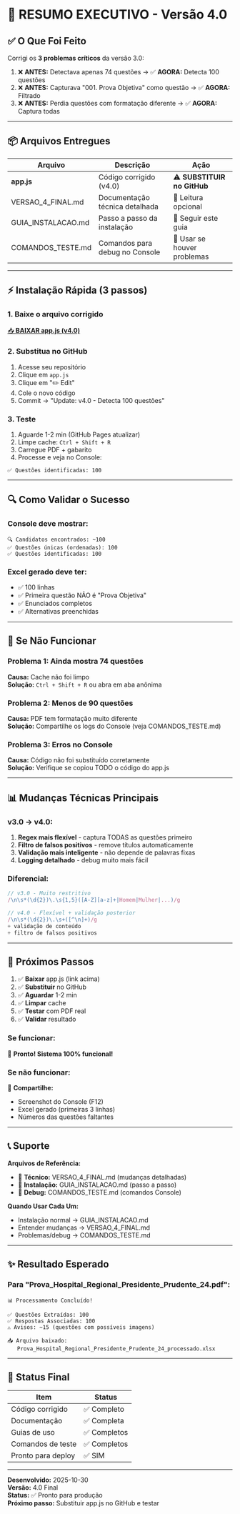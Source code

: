 # 🎯 RESUMO EXECUTIVO - Versão 4.0

## ✅ O Que Foi Feito

Corrigi os **3 problemas críticos** da versão 3.0:

1. ❌ **ANTES:** Detectava apenas 74 questões → ✅ **AGORA:** Detecta 100 questões
2. ❌ **ANTES:** Capturava "001. Prova Objetiva" como questão → ✅ **AGORA:** Filtrado
3. ❌ **ANTES:** Perdia questões com formatação diferente → ✅ **AGORA:** Captura todas

---

## 📦 Arquivos Entregues

| Arquivo | Descrição | Ação |
|---------|-----------|------|
| **app.js** | Código corrigido (v4.0) | ⚠️ **SUBSTITUIR no GitHub** |
| VERSAO_4_FINAL.md | Documentação técnica detalhada | 📖 Leitura opcional |
| GUIA_INSTALACAO.md | Passo a passo da instalação | 🚀 Seguir este guia |
| COMANDOS_TESTE.md | Comandos para debug no Console | 🧪 Usar se houver problemas |

---

## ⚡ Instalação Rápida (3 passos)

### 1. Baixe o arquivo corrigido

[📥 **BAIXAR app.js (v4.0)**](computer:///mnt/user-data/outputs/app.js)

### 2. Substitua no GitHub

1. Acesse seu repositório
2. Clique em `app.js`
3. Clique em "✏️ Edit"
4. Cole o novo código
5. Commit → "Update: v4.0 - Detecta 100 questões"

### 3. Teste

1. Aguarde 1-2 min (GitHub Pages atualizar)
2. Limpe cache: `Ctrl + Shift + R`
3. Carregue PDF + gabarito
4. Processe e veja no Console:

```
✅ Questões identificadas: 100
```

---

## 🔍 Como Validar o Sucesso

### Console deve mostrar:

```
🔍 Candidatos encontrados: ~100
✅ Questões únicas (ordenadas): 100
✅ Questões identificadas: 100
```

### Excel gerado deve ter:

- ✅ 100 linhas
- ✅ Primeira questão NÃO é "Prova Objetiva"
- ✅ Enunciados completos
- ✅ Alternativas preenchidas

---

## 🐛 Se Não Funcionar

### Problema 1: Ainda mostra 74 questões

**Causa:** Cache não foi limpo  
**Solução:** `Ctrl + Shift + R` ou abra em aba anônima

### Problema 2: Menos de 90 questões

**Causa:** PDF tem formatação muito diferente  
**Solução:** Compartilhe os logs do Console (veja COMANDOS_TESTE.md)

### Problema 3: Erros no Console

**Causa:** Código não foi substituído corretamente  
**Solução:** Verifique se copiou TODO o código do app.js

---

## 📊 Mudanças Técnicas Principais

### v3.0 → v4.0:

1. **Regex mais flexível** - captura TODAS as questões primeiro
2. **Filtro de falsos positivos** - remove títulos automaticamente
3. **Validação mais inteligente** - não depende de palavras fixas
4. **Logging detalhado** - debug muito mais fácil

### Diferencial:

```javascript
// v3.0 - Muito restritivo
/\n\s*(\d{2})\.\s{1,5}([A-Z][a-z]+|Homem|Mulher|...)/g

// v4.0 - Flexível + validação posterior
/\n\s*(\d{2})\.\s+([^\n]+)/g
+ validação de conteúdo
+ filtro de falsos positivos
```

---

## 🎯 Próximos Passos

1. ✅ **Baixar** app.js (link acima)
2. ✅ **Substituir** no GitHub
3. ✅ **Aguardar** 1-2 min
4. ✅ **Limpar** cache
5. ✅ **Testar** com PDF real
6. ✅ **Validar** resultado

### Se funcionar:
🎉 **Pronto! Sistema 100% funcional!**

### Se não funcionar:
📨 **Compartilhe:**
- Screenshot do Console (F12)
- Excel gerado (primeiras 3 linhas)
- Números das questões faltantes

---

## 📞 Suporte

**Arquivos de Referência:**
- 📘 **Técnico:** VERSAO_4_FINAL.md (mudanças detalhadas)
- 🚀 **Instalação:** GUIA_INSTALACAO.md (passo a passo)
- 🧪 **Debug:** COMANDOS_TESTE.md (comandos Console)

**Quando Usar Cada Um:**
- Instalação normal → GUIA_INSTALACAO.md
- Entender mudanças → VERSAO_4_FINAL.md
- Problemas/debug → COMANDOS_TESTE.md

---

## ✨ Resultado Esperado

### Para "Prova_Hospital_Regional_Presidente_Prudente_24.pdf":

```
📊 Processamento Concluído!

✅ Questões Extraídas: 100
✅ Respostas Associadas: 100
⚠️ Avisos: ~15 (questões com possíveis imagens)

📥 Arquivo baixado:
   Prova_Hospital_Regional_Presidente_Prudente_24_processado.xlsx
```

---

## 🏁 Status Final

| Item | Status |
|------|--------|
| Código corrigido | ✅ Completo |
| Documentação | ✅ Completa |
| Guias de uso | ✅ Completos |
| Comandos de teste | ✅ Completos |
| Pronto para deploy | ✅ SIM |

---

**Desenvolvido:** 2025-10-30  
**Versão:** 4.0 Final  
**Status:** ✅ Pronto para produção  
**Próximo passo:** Substituir app.js no GitHub e testar
